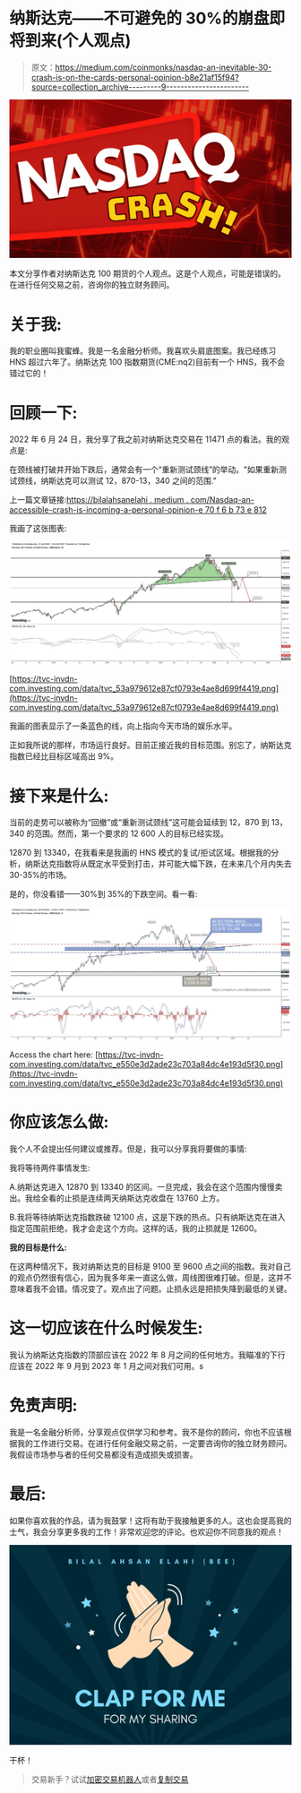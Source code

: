 # 纳斯达克——不可避免的 30%的崩盘即将到来(个人观点)

> 原文：<https://medium.com/coinmonks/nasdaq-an-inevitable-30-crash-is-on-the-cards-personal-opinion-b8e21af15f94?source=collection_archive---------9----------------------->

![](img/e783811279e5b2f12de28570ce867892.png)

本文分享作者对纳斯达克 100 期货的个人观点。这是个人观点，可能是错误的。在进行任何交易之前，咨询你的独立财务顾问。

# 关于我:

我的职业圈叫我蜜蜂。我是一名金融分析师。我喜欢头肩底图案。我已经练习 HNS 超过六年了。纳斯达克 100 指数期货(CME:nq2)目前有一个 HNS，我不会错过它的！

# 回顾一下:

2022 年 6 月 24 日，我分享了我之前对纳斯达克交易在 11471 点的看法。我的观点是:

在颈线被打破并开始下跌后，通常会有一个“重新测试颈线”的举动。"如果重新测试颈线，纳斯达克可以测试 12，870-13，340 之间的范围."

上一篇文章链接:[https://bilalahsanelahi . medium . com/Nasdaq-an-accessible-crash-is-incoming-a-personal-opinion-e 70 f 6 b 73 e 812](https://bilalahsanelahi.medium.com/nasdaq-an-inevitable-crash-is-incoming-a-personal-opinion-e70f6b73e812)

我画了这张图表:

![](img/b1f17a5e3a442a6e72c85f22a4022ec4.png)

[https://tvc-invdn-com.investing.com/data/tvc_53a979612e87cf0793e4ae8d699f4419.png](https://tvc-invdn-com.investing.com/data/tvc_53a979612e87cf0793e4ae8d699f4419.png)

我画的图表显示了一条蓝色的线，向上指向今天市场的娱乐水平。

正如我所说的那样，市场运行良好。目前正接近我的目标范围。别忘了，纳斯达克指数已经比目标区域高出 9%。

# 接下来是什么:

当前的走势可以被称为“回撤”或“重新测试颈线”这可能会延续到 12，870 到 13，340 的范围。然而，第一个要求的 12 600 人的目标已经实现。

12870 到 13340，在我看来是我画的 HNS 模式的复试/拒试区域。根据我的分析，纳斯达克指数将从既定水平受到打击，并可能大幅下跌，在未来几个月内失去 30-35%的市场。

是的，你没看错——30%到 35%的下跌空间。看一看:

![](img/7d4b8525122b5ad349231cbec1d462f8.png)

Access the chart here: [https://tvc-invdn-com.investing.com/data/tvc_e550e3d2ade23c703a84dc4e193d5f30.png](https://tvc-invdn-com.investing.com/data/tvc_e550e3d2ade23c703a84dc4e193d5f30.png)

# 你应该怎么做:

我个人不会提出任何建议或推荐。但是，我可以分享我将要做的事情:

我将等待两件事情发生:

A.纳斯达克进入 12870 到 13340 的区间。一旦完成，我会在这个范围内慢慢卖出。我给全看的止损是连续两天纳斯达克收盘在 13760 上方。

B.我将等待纳斯达克指数跌破 12100 点，这是下跌的热点。只有纳斯达克在进入指定范围前拒绝，我才会走这个方向。这样的话，我的止损就是 12600。

**我的目标是什么:**

在这两种情况下，我对纳斯达克的目标是 9100 至 9600 点之间的指数。我对自己的观点仍然很有信心，因为我多年来一直这么做，周线图很难打破。但是，这并不意味着我不会错。情况变了。观点出了问题。止损永远是把损失降到最低的关键。

# 这一切应该在什么时候发生:

我认为纳斯达克指数的顶部应该在 2022 年 8 月之间的任何地方。我瞄准的下行应该在 2022 年 9 月到 2023 年 1 月之间对我们可用。s

# 免责声明:

我是一名金融分析师，分享观点仅供学习和参考。我不是你的顾问，你也不应该根据我的工作进行交易。在进行任何金融交易之前，一定要咨询你的独立财务顾问。我假设市场参与者的任何交易都没有造成损失或损害。

# 最后:

如果你喜欢我的作品，请为我鼓掌！这将有助于我接触更多的人。这也会提高我的士气，我会分享更多我的工作！非常欢迎您的评论。也欢迎你不同意我的观点！

![](img/cc586201b5e18712c87db54e3d6e308f.png)

干杯！

> 交易新手？试试[加密交易机器人](/coinmonks/crypto-trading-bot-c2ffce8acb2a)或者[复制交易](/coinmonks/top-10-crypto-copy-trading-platforms-for-beginners-d0c37c7d698c)
